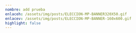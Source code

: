 ```yaml
---
nombre: add prueba
enlaceh: /assets/img/posts/ELECCION-MP-BANNER320X50.gif
enlacev: /assets/img/posts/ELECCION-MP-BANNER-160x600.gif
highlight: false
---
```

